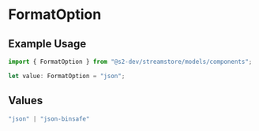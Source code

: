 # FormatOption

## Example Usage

```typescript
import { FormatOption } from "@s2-dev/streamstore/models/components";

let value: FormatOption = "json";
```

## Values

```typescript
"json" | "json-binsafe"
```